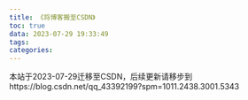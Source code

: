 ```yaml
---
title: 《将博客搬至CSDN》
toc: true
data: 2023-07-29 19:33:49
tags:
categories:
---
```


本站于2023-07-29迁移至CSDN，后续更新请移步到https://blog.csdn.net/qq_43392199?spm=1011.2438.3001.5343
